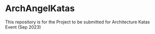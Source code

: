 # ArchAngelKatas
This repository is for the Project to be submitted for Architecture Katas Event (Sep 2023)
